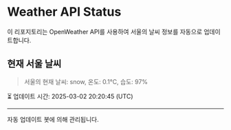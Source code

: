 
# Weather API Status

이 리포지토리는 OpenWeather API를 사용하여 서울의 날씨 정보를 자동으로 업데이트합니다.

## 현재 서울 날씨
> 서울의 현재 날씨: snow, 온도: 0.1°C, 습도: 97%

⏳ 업데이트 시간: 2025-03-02 20:20:45 (UTC)

---
자동 업데이트 봇에 의해 관리됩니다.
